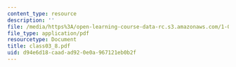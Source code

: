```yaml
---
content_type: resource
description: ''
file: /media/https%3A/open-learning-course-data-rc.s3.amazonaws.com/1-017-computing-and-data-analysis-for-environmental-applications-fall-2003/d94e6d18caadad920e0a967121eb0b2f_class03_8.pdf
file_type: application/pdf
resourcetype: Document
title: class03_8.pdf
uid: d94e6d18-caad-ad92-0e0a-967121eb0b2f
---
```

